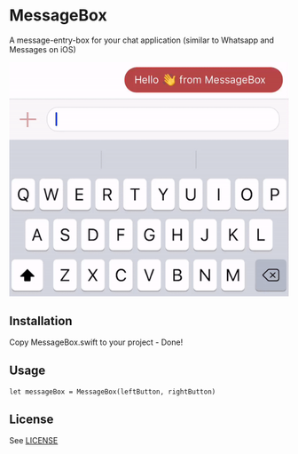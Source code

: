 # MessageBox 

A message-entry-box for your chat application (similar to Whatsapp and Messages on iOS)

![](messageBox.gif)

## Installation

Copy MessageBox.swift to your project - Done!


## Usage

```
let messageBox = MessageBox(leftButton, rightButton)
```

## License
See [LICENSE](LICENSE)
